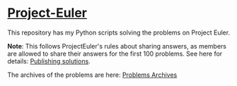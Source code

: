 # [Project-Euler](https://projecteuler.net/about)

This repository has my Python scripts solving the problems on Project Euler.

**Note**: This follows ProjectEuler's rules about sharing answers, as members
are allowed to share their answers for the first 100 problems. See here for
details: [Publishing solutions](https://projecteuler.net/about#publish).

The archives of the problems are here: [Problems Archives](https://projecteuler.net/archives)
